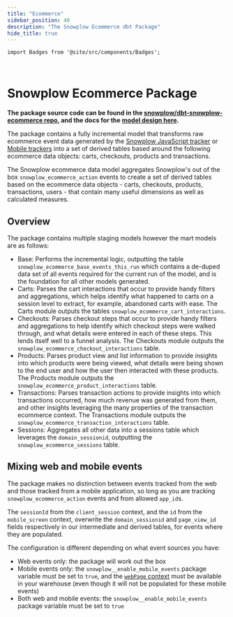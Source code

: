 ```yaml
---
title: "Ecommerce"
sidebar_position: 40
description: "The Snowplow Ecommerce dbt Package"
hide_title: true
---
```


```mdx-code-block
import Badges from '@site/src/components/Badges';
```

<Badges badgeType="dbt-package Release" pkg="ecommerce"></Badges>&nbsp;
<Badges badgeType="Actively Maintained"></Badges>
<Badges badgeType="SPAL"></Badges>

# Snowplow Ecommerce Package

**The package source code can be found in the [snowplow/dbt-snowplow-ecommerce repo](https://github.com/snowplow/dbt-snowplow-ecommerce), and the docs for the [model design here](https://snowplow.github.io/dbt-snowplow-ecommerce/#!/overview/snowplow_ecommerce).**

The package contains a fully incremental model that transforms raw ecommerce event data generated by the [Snowplow JavaScript tracker](/docs/sources/trackers/javascript-trackers/index.md) or [Mobile trackers](/docs/sources/trackers/mobile-trackers/index.md) into a set of derived tables based around the following ecommerce data objects: carts, checkouts, products and transactions.

The Snowplow ecommerce data model aggregates Snowplow's out of the box `snowplow_ecommerce_action` events to create a set of derived tables based on the ecommerce data objects - carts, checkouts, products, transactions, users - that contain many useful dimensions as well as calculated measures.

## Overview

The package contains multiple staging models however the mart models are as follows:

- Base: Performs the incremental logic, outputting the table `snowplow_ecommerce_base_events_this_run` which contains a de-duped data set of all events required for the current run of the model, and is the foundation for all other models generated.
- Carts: Parses the cart interactions that occur to provide handy filters and aggregations, which helps identify what happened to carts on a session level to extract, for example, abandoned carts with ease. The Carts module outputs the tables `snowplow_ecommerce_cart_interactions`.
- Checkouts: Parses checkout steps that occur to provide handy filters and aggregations to help identify which checkout steps were walked through, and what details were entered in each of these steps. This lends itself well to a funnel analysis. The Checkouts module outputs the `snowplow_ecommerce_checkout_interactions` table.
- Products: Parses product view and list information to provide insights into which products were being viewed, what details were being shown to the end user and how the user then interacted with these products. The Products module outputs the `snowplow_ecommerce_product_interactions` table.
- Transactions: Parses transaction actions to provide insights into which transactions occurred, how much revenue was generated from them, and other insights leveraging the many properties of the transaction ecommerce context. The Transactions module outputs the `snowplow_ecommerce_transaction_interactions` table.
- Sessions: Aggregates all other data into a sessions table which leverages the  `domain_sessionid`, outputting the `snowplow_ecommerce_sessions` table.


## Mixing web and mobile events

The package makes no distinction between events tracked from the web and those tracked from a mobile application, so long as you are tracking `snowplow_ecommerce_action` events and from allowed `app_id`s.

The `sessionId` from the `client_session` context, and the `id` from the `mobile_screen` context, overwrite the `domain_sessionid` and `page_view_id` fields respectively in our intermediate and derived tables, for events where they are populated.

The configuration is different depending on what event sources you have:
* Web events only: the package will work out the box
* Mobile events only: the `snowplow__enable_mobile_events` package variable must be set to `true`, and the [`webPage` context](/docs/sources/trackers/web-trackers/tracker-setup/initialization-options/index.md#adding-predefined-contexts) must be available in your warehouse (even though it will not be populated for these mobile events)
* Both web and mobile events: the `snowplow__enable_mobile_events` package variable must be set to `true`
